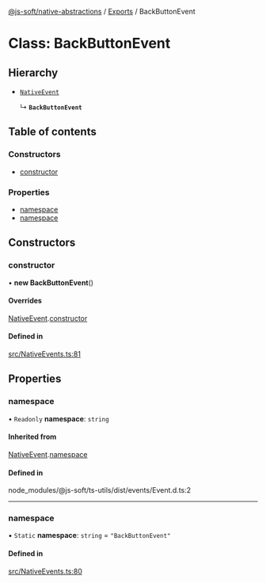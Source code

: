 [@js-soft/native-abstractions](../README.md) / [Exports](../modules.md) / BackButtonEvent

# Class: BackButtonEvent

## Hierarchy

- [`NativeEvent`](NativeEvent.md)

  ↳ **`BackButtonEvent`**

## Table of contents

### Constructors

- [constructor](BackButtonEvent.md#constructor)

### Properties

- [namespace](BackButtonEvent.md#namespace)
- [namespace](BackButtonEvent.md#namespace)

## Constructors

### constructor

• **new BackButtonEvent**()

#### Overrides

[NativeEvent](NativeEvent.md).[constructor](NativeEvent.md#constructor)

#### Defined in

[src/NativeEvents.ts:81](https://github.com/js-soft/ts-native-access/blob/93dbc36/packages/abstractions/src/NativeEvents.ts#L81)

## Properties

### namespace

• `Readonly` **namespace**: `string`

#### Inherited from

[NativeEvent](NativeEvent.md).[namespace](NativeEvent.md#namespace)

#### Defined in

node_modules/@js-soft/ts-utils/dist/events/Event.d.ts:2

___

### namespace

▪ `Static` **namespace**: `string` = `"BackButtonEvent"`

#### Defined in

[src/NativeEvents.ts:80](https://github.com/js-soft/ts-native-access/blob/93dbc36/packages/abstractions/src/NativeEvents.ts#L80)
